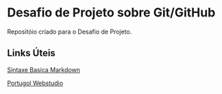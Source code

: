 # Desafio de Projeto sobre Git/GitHub
Repositóio criado para o Desafio de Projeto.

## Links Úteis
[Sintaxe Basica Markdown](https://www.markdownguide.org/basic-syntax/)

[Portugol Webstudio](https://portugol-webstudio.cubos.io/ide) 

